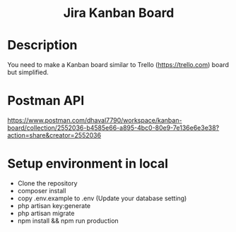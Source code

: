 <h1 align="center">Jira Kanban Board</h1>

# Description

You need to make a Kanban board similar to Trello (https://trello.com) board but simplified.

# Postman API

https://www.postman.com/dhaval7790/workspace/kanban-board/collection/2552036-b4585e66-a895-4bc0-80e9-7e136e6e3e38?action=share&creator=2552036


# Setup environment in local

- Clone the repository
- composer install
- copy .env.example to .env (Update your database setting)
- php artisan key:generate
- php artisan migrate
- npm install && npm run production